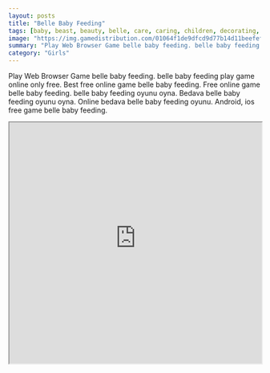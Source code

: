 ```yaml
---
layout: posts
title: "Belle Baby Feeding"
tags: [baby, beast, beauty, belle, care, caring, children, decorating, decoration, family, feed, kids, princess, room, simulation, free, online, games, oyna, game, free, games, play, play, games]
image: "https://img.gamedistribution.com/01064f1de9dfcd9d77b14d11beefefd4.jpg"
summary: "Play Web Browser Game belle baby feeding. belle baby feeding play game online only free. Best free online game belle baby feeding. Free online game belle baby feeding. belle baby feeding oyunu oyna. Bedava belle baby feeding oyunu oyna. Online bedava belle baby feeding oyunu. Android, ios free game belle baby feeding."
category: "Girls"
---
```


Play Web Browser Game belle baby feeding. belle baby feeding play game online only free. Best free online game belle baby feeding. Free online game belle baby feeding. belle baby feeding oyunu oyna. Bedava belle baby feeding oyunu oyna. Online bedava belle baby feeding oyunu. Android, ios free game belle baby feeding.

<iframe width="100%" height="480px;" src="https://flash.gamedistribution.com?game=01064f1de9dfcd9d77b14d11beefefd4"></iframe>